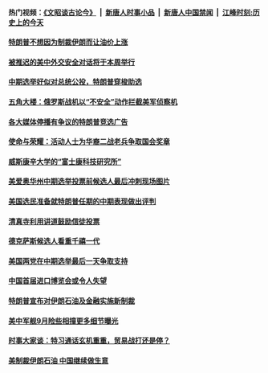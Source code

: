 #### 热门视频：[《文昭谈古论今》](https://github.com/gfw-breaker/wenzhao/blob/master/README.md?t=11060633) &nbsp;|&nbsp; [新唐人时事小品](https://github.com/gfw-breaker/ntdtv-comedy/blob/master/README.md?t=11060633) &nbsp;|&nbsp; [新唐人中国禁闻](https://github.com/gfw-breaker/ntdtv-news/blob/master/README.md?t=11060633) &nbsp;|&nbsp; [江峰时刻:历史上的今天](https://github.com/gfw-breaker/today-in-history/blob/master/README.md?t=11060633) 

#### [特朗普不想因为制裁伊朗而让油价上涨](../pages/zg_yre_rvq/4646373.md?t=11060633) 

#### [被推迟的美中外交安全对话将于本周举行](../pages/zg_yre_rvq/4646257.md?t=11060633) 

#### [中期选举好似对总统公投，特朗普穿梭助选](../pages/zg_yre_rvq/4645862.md?t=11060633) 

#### [五角大楼：俄罗斯战机以“不安全”动作拦截美军侦察机](../pages/zg_yre_rvq/4645840.md?t=11060633) 

#### [各大媒体停播有争议的特朗普竞选广告](../pages/zg_yre_rvq/4645846.md?t=11060633) 

#### [使命与荣耀：活动人士为华裔二战老兵争取国会奖章](../pages/zg_yre_rvq/4640131.md?t=11060633) 

#### [威斯康辛大学的“富士康科技研究所”](../pages/zg_yre_rvq/4645788.md?t=11060633) 

#### [美爱奥华州中期选举投票前候选人最后冲刺现场图片](../pages/zg_yre_rvq/4645735.md?t=11060633) 

#### [美国选民准备就特朗普任期的中期表现做出评判](../pages/zg_yre_rvq/4645724.md?t=11060633) 

#### [清真寺利用讲道鼓励信徒投票](../pages/zg_yre_rvq/4645508.md?t=11060633) 

#### [德克萨斯候选人看重千禧一代](../pages/zg_yre_rvq/4645497.md?t=11060633) 

#### [美国两党在中期选举最后一天争取支持](../pages/zg_yre_rvq/4645484.md?t=11060633) 

#### [中国首届进口博览会或令人失望](../pages/zg_yre_rvq/4645358.md?t=11060633) 

#### [特朗普宣布对伊朗石油及金融实施新制裁](../pages/zg_yre_rvq/4645283.md?t=11060633) 

#### [美中军舰9月险些相撞更多细节曝光](../pages/zg_yre_rvq/4645181.md?t=11060633) 

#### [时事大家谈：特习通话玄机重重，贸易战打还是停？](../pages/zg_yre_rvq/4645138.md?t=11060633) 

#### [美制裁伊朗石油 中国继续做生意](../pages/zg_yre_rvq/4644955.md?t=11060633) 

